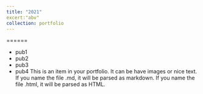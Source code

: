 ```yaml
---
title: "2021"
excert:"abv"
collection: portfolio
---
```

======
* pub1
* pub2
* pub3
* pub4
This is an item in your portfolio. It can be have images or nice text. If you name the file .md, it will be parsed as markdown. If you name the file .html, it will be parsed as HTML. 
